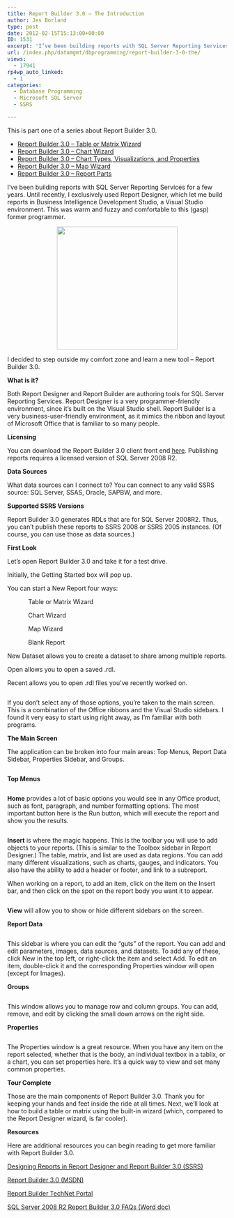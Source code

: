 ```yaml
---
title: Report Builder 3.0 – The Introduction
author: Jes Borland
type: post
date: 2012-02-15T15:13:00+00:00
ID: 1531
excerpt: 'I’ve been building reports with SQL Server Reporting Services for a few years. Until recently, I exclusively used Report Designer, which let me build reports in Business Intelligence Development Studio, a Visual Studio environment. I decided to step outside my comfort zone and learn a new tool - Report Builder 3.0.'
url: /index.php/datamgmt/dbprogramming/report-builder-3-0-the/
views:
  - 17941
rp4wp_auto_linked:
  - 1
categories:
  - Database Programming
  - Microsoft SQL Server
  - SSRS

---
```

This is part one of a series about Report Builder 3.0.

  * <a title="Report Builder 3.0 – Table or Matrix Wizard" href="/index.php/datamgmt/dbprogramming/report-builder-3-0-table/" target="_blank">Report Builder 3.0 – Table or Matrix Wizard</a>
  * <a title="Report Builder 3.0 – Chart Wizard" href="/index.php/datamgmt/dbprogramming/report-builder-3-0-chart/" target="_blank">Report Builder 3.0 – Chart Wizard</a>
  * <a title="Report Builder 3.0 – Chart Types, Visualizations, and Properties" href="/index.php/datamgmt/dbprogramming/report-builder-3-0-chart-1/" target="_blank">Report Builder 3.0 – Chart Types, Visualizations, and Properties</a>
  * <a title="Report Builder 3.0 – Map Wizard" href="/index.php/datamgmt/dbprogramming/report-builder-3-0-map/" target="_blank">Report Builder 3.0 – Map Wizard</a>
  * <a title="Report Builder 3.0 – Report Parts" href="/index.php/datamgmt/dbprogramming/mssqlserver/report-builder-3-0-report/" target="_blank">Report Builder 3.0 – Report Parts</a>

I’ve been building reports with SQL Server Reporting Services for a few years. Until recently, I exclusively used Report Designer, which let me build reports in Business Intelligence Development Studio, a Visual Studio environment. This was warm and fuzzy and comfortable to this (gasp) former programmer.

<p style="text-align: center">
  <img title="Yes, @onpnt, I stole your image!" src="/wp-content/uploads/users/grrlgeek/RB3.0 Intro Programmer.gif" alt="" width="277" height="282" />
</p>

<span style="text-align: center">I decided to step outside my comfort zone and learn a new tool – Report Builder 3.0.</span>

<p class="MsoNormal">
  <strong>What is it? </strong>
</p>

<p class="MsoNormal">
  Both Report Designer and Report Builder are authoring tools for SQL Server Reporting Services. Report Designer is a very programmer-friendly environment, since it’s built on the Visual Studio shell. Report Builder is a very business-user-friendly environment, as it mimics the ribbon and layout of Microsoft Office that is familiar to so many people.
</p>

<p class="MsoNormal">
  <strong>Licensing </strong>
</p>

<p class="MsoNormal">
  You can download the Report Builder 3.0 client front end <a href="http://www.microsoft.com/download/en/details.aspx?id=6116">here</a>. Publishing reports requires a licensed version of SQL Server 2008 R2.
</p>

<p class="MsoNormal">
  <strong>Data Sources </strong>
</p>

<p class="MsoNormal">
  What data sources can I connect to? You can connect to any valid SSRS source: SQL Server, SSAS, Oracle, SAPBW, and more.
</p>

<p class="MsoNormal">
  <strong>Supported SSRS Versions </strong>
</p>

<p class="MsoNormal">
  Report Builder 3.0 generates RDLs that are for SQL Server 2008R2. Thus, you can’t publish these reports to SSRS 2008 or SSRS 2005 instances. (Of course, you can use those as data sources.)
</p>

<p class="MsoNormal">
  <strong>First Look </strong>
</p>

<p class="MsoNormal">
  Let’s open Report Builder 3.0 and take it for a test drive.
</p>

<p class="MsoNormal">
  Initially, the Getting Started box will pop up.
</p>

<p class="MsoNormal">
  You can start a New Report four ways:
</p>

<p class="MsoNormal" style="text-indent: .5in">
  Table or Matrix Wizard
</p>

<p class="MsoNormal" style="text-indent: .5in">
  Chart Wizard
</p>

<p class="MsoNormal" style="text-indent: .5in">
  Map Wizard
</p>

<p class="MsoNormal" style="text-indent: .5in">
  Blank Report
</p>

<p class="MsoNormal">
  New Dataset allows you to create a dataset to share among multiple reports.
</p>

Open allows you to open a saved .rdl.

Recent allows you to open .rdl files you've recently worked on.

<p class="MsoNormal">
  <img src="/wp-content/uploads/users/grrlgeek/RB3%20Start.JPG?mtime=1329269464" alt="" />
</p>

<p class="MsoNormal">
  If you don’t select any of those options, you’re taken to the main screen. This is a combination of the Office ribbons and the Visual Studio sidebars. I found it very easy to start using right away, as I’m familiar with both programs.
</p>

<p class="MsoNormal">
  <strong>The Main Screen </strong>
</p>

<p class="MsoNormal">
  The application can be broken into four main areas: Top Menus, Report Data Sidebar, Properties Sidebar, and Groups.
</p>

<p class="MsoNormal">
  <img src="/wp-content/uploads/users/grrlgeek/RB3MainScreen.JPG" alt="" />
</p>

<p class="MsoNormal">
  <strong>Top Menus </strong>
</p>

<p class="MsoNormal">
  <img src="/wp-content/uploads/users/grrlgeek/RB3Main Home.JPG" alt="" />
</p>

<p class="MsoNormal">
  <strong>Home</strong> provides a lot of basic options you would see in any Office product, such as font, paragraph, and number formatting options. The most important button here is the Run button, which will execute the report and show you the results.
</p>

<p class="MsoNormal">
  <img src="/wp-content/uploads/users/grrlgeek/RB3Main Insert.JPG" alt="" />
</p>

<p class="MsoNormal">
  <strong>Insert</strong> is where the magic happens. This is the toolbar you will use to add objects to your reports. (This is similar to the Toolbox sidebar in Report Designer.) The table, matrix, and list are used as data regions. You can add many different visualizations, such as charts, gauges, and indicators. You also have the ability to add a header or footer, and link to a subreport.
</p>

<p class="MsoNormal">
  When working on a report, to add an item, click on the item on the Insert bar, and then click on the spot on the report body you want it to appear.
</p>

<p class="MsoNormal">
  <img src="/wp-content/uploads/users/grrlgeek/RB3Main View.JPG" alt="" />
</p>

<p class="MsoNormal">
  <strong>View</strong> will allow you to show or hide different sidebars on the screen.
</p>

<p class="MsoNormal">
  <strong>Report Data </strong>
</p>

<p class="MsoNormal">
  <img src="/wp-content/uploads/users/grrlgeek/RB3ReportData.JPG" alt="" />
</p>

<p class="MsoNormal">
  This sidebar is where you can edit the “guts” of the report. You can add and edit parameters, images, data sources, and datasets. To add any of these, click New in the top left, or right-click the item and select Add. To edit an item, double-click it and the corresponding Properties window will open (except for Images).
</p>

<p class="MsoNormal">
  <strong>Groups </strong>
</p>

<p class="MsoNormal">
  <img src="/wp-content/uploads/users/grrlgeek/RB3Main%20Groups.JPG?mtime=1329270156" alt="" />
</p>

<p class="MsoNormal">
  This window allows you to manage row and column groups. You can add, remove, and edit by clicking the small down arrows on the right side.
</p>

<p class="MsoNormal">
  <strong>Properties </strong>
</p>

<p class="MsoNormal">
  <img src="/wp-content/uploads/users/grrlgeek/RB3 Main Properties.JPG" alt="" />
</p>

<p class="MsoNormal">
  The Properties window is a great resource. When you have any item on the report selected, whether that is the body, an individual textbox in a tablix, or a chart, you can set properties here. It’s a quick way to view and set many common properties.
</p>

<p class="MsoNormal">
  <strong>Tour Complete </strong>
</p>

<p class="MsoNormal">
  Those are the main components of Report Builder 3.0. Thank you for keeping your hands and feet inside the ride at all times. Next, we’ll look at how to build a table or matrix using the built-in wizard (which, compared to the Report Designer wizard, is far cooler).
</p>

<p class="MsoNormal">
  <strong>Resources</strong>
</p>

<p class="MsoNormal">
  Here are additional resources you can begin reading to get more familiar with Report Builder 3.0.
</p>

<p class="MsoNormal">
  <a href="http://msdn.microsoft.com/en-us/library/ms159253.aspx">Designing Reports in Report Designer and Report Builder 3.0 (SSRS)</a>
</p>

<p class="MsoNormal">
  <a href="http://msdn.microsoft.com/en-us/library/dd207008.aspx">Report Builder 3.0 (MSDN)</a>
</p>

<p class="MsoNormal">
  <a href="http://technet.microsoft.com/en-us/ff657833.aspx">Report Builder TechNet Portal</a>
</p>

<p class="MsoNormal">
  <a href="http://www.google.com/url?sa=t&rct=j&q=&esrc=s&source=web&cd=1&ved=0CCsQFjAA&url=http%3A%2F%2Fdownload.microsoft.com%2Fdownload%2F7%2FF%2FD%2F7FDAA75C-1273-4DFE-8EC6-D9699C3EE47F%2FSQL_Server_2008_R2_Report_Builder_3_0FAQs.docx&ei=ew4vT_PFBOnd0QH6uvDoCg&usg=AFQjCNE4Ezq7rKhK_3vX7UpnOAOyAov-IA">SQL Server 2008 R2 Report Builder 3.0 FAQs (Word doc)</a>
</p>